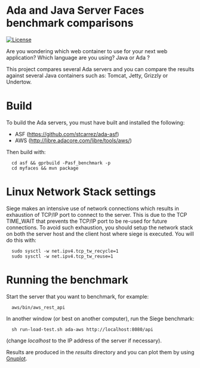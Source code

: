 # Ada and Java Server Faces benchmark comparisons

[![License](http://img.shields.io/badge/license-APACHE2-blue.svg)](LICENSE)

Are you wondering which web container to use for your next web application?
Which language are you using? Java or Ada ?

This project compares several Ada servers and you can compare the results
against several Java containers such as: Tomcat, Jetty, Grizzly or Undertow.

# Build

To build the Ada servers, you must have built and installed the following:

* ASF           (https://github.com/stcarrez/ada-asf)
* AWS      (http://libre.adacore.com/libre/tools/aws/)

Then build with:

```
  cd asf && gprbuild -Pasf_benchmark -p
  cd myfaces && mvn package
```

# Linux Network Stack settings

Siege makes an intensive use of network connections which results in exhaustion of
TCP/IP port to connect to the server.  This is due to the TCP TIME_WAIT that prevents
the TCP/IP port to be re-used for future connections.  To avoid such exhaustion,
you should setup the network stack on both the server host and the client host where
siege is executed.  You will do this with:

```
  sudo sysctl -w net.ipv4.tcp_tw_recycle=1
  sudo sysctl -w net.ipv4.tcp_tw_reuse=1
```

# Running the benchmark

Start the server that you want to benchmark, for example:

```
  aws/bin/aws_rest_api
```

In another window (or best on another computer), run the Siege benchmark:

```
  sh run-load-test.sh ada-aws http://localhost:8080/api
```

(change *localhost* to the IP address of the server if necessary).

Results are produced in the *results* directory and you can plot them
by using [Gnuplot](http://www.gnuplot.info/).



